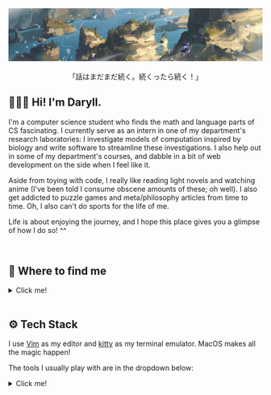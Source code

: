 <div align="center">
  <img src="assets/elaina.jpeg" alt="banner">
</div>

<br>

<div align="center">
「話はまだまだ続く。続くったら続く！」
</div>

<h2>🙍🏻‍♂️ Hi! I'm Daryll.</h2>

I'm a computer science student who finds the math and language parts of CS fascinating. I currently serve as an intern in one of my department's research laboratories: I investigate models of computation inspired by biology and write software to streamline these investigations. I also help out in some of my department's courses, and dabble in a bit of web development on the side when I feel like it.

Aside from toying with code, I really like reading light novels and watching anime (I've been told I consume obscene amounts of these; oh well). I also get addicted to puzzle games and meta/philosophy articles from time to time. Oh, I also can't do sports for the life of me.

Life is about enjoying the journey, and I hope this place gives you a glimpse of how I do so! ^^

<br>

<h2>🔎 Where to find me</h2>

<details>

<summary>Click me!</summary>

<br>

✅ = I use it regularly, feel free to reach out!

❌ = I don't use it

✏️ = Circumstantial, check `Notes`

| `Platform`  | `Status` | `Notes`                                                            |
| ----------- | -------- | ------------------------------------------------------------------ |
| AniList     | ✅       | [`Daryll`](https://anilist.co/user/Daryll/)                        |
| Bookmeter   | ✅       | `ユイ`                                                             |
| Discord     | ✅       | `Daryll (_daryll_)`                                                |
| Email       | ✅       |                                                                    |
| Facebook    | ✏️       | I only use it for uni-related stuff and updating my profile, so... |
| GitHub      | ✅       |                                                                    |
| GitLab      | ❌       |                                                                    |
| Hacker News | ❌       |                                                                    |
| Instagram   | ❌       |                                                                    |
| LinkedIn    | ✏️       | I rarely use it                                                    |
| Mastodon    | ❌       |                                                                    |
| Messenger   | ✏️       | ✅ iff I know you                                                  |
| MyAnimeList | ❌       |                                                                    |
| Reddit      | ❌       |                                                                    |
| Steam       | ❌       |                                                                    |
| Threads     | ❌       |                                                                    |
| TikTok      | ❌       |                                                                    |
| Twitter     | ✅       | [`@daryll_ko`](https://twitter.com/daryll_ko)                      |

</details>

<br>

<h2>⚙️ Tech Stack</h2>

I use [Vim](https://www.vim.org/) as my editor and [kitty](https://sw.kovidgoyal.net/kitty/) as my terminal emulator. MacOS makes all the magic happen!

The tools I usually play with are in the dropdown below:

<details>

<summary>Click me!</summary>

<br>

<div align="center">
  <h3>Web Development</h3>
  <div>
    <img src="https://img.shields.io/static/v1?label=&logo=html5&message=HTML&labelColor=262A33&color=262A33">
  </div>
  <div>
    <img src="https://img.shields.io/static/v1?label=&logo=tailwindcss&message=Tailwind CSS ★&labelColor=262A33&color=262A33">
    <img src="https://img.shields.io/static/v1?label=&logo=css3&message=CSS&labelColor=262A33&color=262A33">
  </div>
  <div>
    <img src="https://img.shields.io/static/v1?label=&logo=typescript&message=TypeScript ★&labelColor=262A33&color=262A33">
    <img src="https://img.shields.io/static/v1?label=&logo=javascript&message=JavaScript&labelColor=262A33&color=262A33">
  </div>
  <div>
    <img src="https://img.shields.io/static/v1?label=&logo=nextdotjs&message=Next.js ★&labelColor=262A33&color=262A33">
    <img src="https://img.shields.io/static/v1?label=&logo=react&message=React&labelColor=262A33&color=262A33">
  </div>
  <div>
    <img src="https://img.shields.io/static/v1?label=&logo=express&message=Express&labelColor=262A33&color=262A33">
    <img src="https://img.shields.io/static/v1?label=&logo=nodedotjs&message=Node.js&labelColor=262A33&color=262A33">
  </div>
  <div>
    <img src="https://img.shields.io/static/v1?label=&logo=redis&message=Redis&labelColor=262A33&color=262A33">
    <img src="https://img.shields.io/static/v1?label=&logo=mongodb&message=MongoDB&labelColor=262A33&color=262A33">
  </div>
  <div>
    <img src="https://img.shields.io/static/v1?label=&logo=graphql&message=GraphQL&labelColor=262A33&color=262A33">
  </div>
  <div>
    <img src="https://img.shields.io/static/v1?label=&logo=playwright&message=Playwright&labelColor=262A33&color=262A33">
    <img src="https://img.shields.io/static/v1?label=&logo=jest&message=Jest&labelColor=262A33&color=262A33">
  </div>
  <div>
    <img src="https://img.shields.io/static/v1?label=&logo=vite&message=Vite&labelColor=262A33&color=262A33">
  </div>
</div>

<br>

<div align="center">
  <h3>Scientific Computing & Data Science</h3>
  <div>
    <img src="https://img.shields.io/static/v1?label=&logo=julia&message=Julia ★&labelColor=262A33&color=262A33">
    <img src="https://img.shields.io/static/v1?label=&logo=python&message=Python&labelColor=262A33&color=262A33">
  </div>
</div>

<br>

<div align="center">
  <h3>Systems Programming</h3>
  <div>
    <img src="https://img.shields.io/static/v1?label=&logo=rust&message=Rust ★&labelColor=262A33&color=262A33">
    <img src="https://img.shields.io/static/v1?label=&logo=c&message=C&labelColor=262A33&color=262A33">
    <img src="https://img.shields.io/static/v1?label=&logo=cplusplus&message=C%2b%2b&labelColor=262A33&color=262A33">
  </div>
</div>

<br>

<div align="center">
  <h3>Functional Programming</h3>
  <div>
    <img src="https://img.shields.io/static/v1?label=&logo=haskell&message=Haskell ★&labelColor=262A33&color=262A33">
  </div>
</div>

</details>
